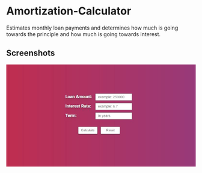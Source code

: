 # Amortization-Calculator
Estimates monthly loan payments and determines how much is going towards the principle and how much is going towards interest. 

## Screenshots
![Enter Info](https://raw.githubusercontent.com/matthewmck/Amortization-Calculator/master/Screenshots/enter%20info.JPG)
